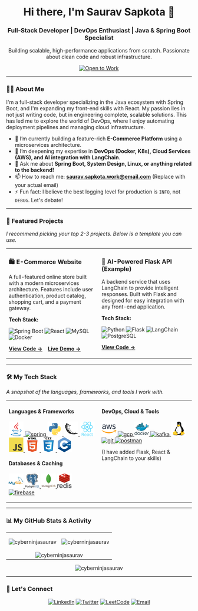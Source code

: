 <div align="center">
  <h1>Hi there, I'm Saurav Sapkota 👋</h1>
  <h3>Full-Stack Developer | DevOps Enthusiast | Java & Spring Boot Specialist</h3>
  <p>Building scalable, high-performance applications from scratch. Passionate about clean code and robust infrastructure.</p>
  <a href="https://www.linkedin.com/in/saurav-sapkota-0685a7234" target="_blank">
    <img src="https://img.shields.io/badge/Status-Open%20to%20Work-brightgreen?style=for-the-badge&logo=linkedin" alt="Open to Work"/>
  </a>
</div>

---

### 👨‍💻 About Me

I'm a full-stack developer specializing in the Java ecosystem with Spring Boot, and I'm expanding my front-end skills with React. My passion lies in not just writing code, but in engineering complete, scalable solutions. This has led me to explore the world of DevOps, where I enjoy automating deployment pipelines and managing cloud infrastructure.

- 🔭 I’m currently building a feature-rich **E-Commerce Platform** using a microservices architecture.
- 🌱 I’m deepening my expertise in **DevOps (Docker, K8s), Cloud Services (AWS), and AI integration with LangChain**.
- 💬 Ask me about **Spring Boot, System Design, Linux, or anything related to the backend!**
- 📫 How to reach me: **saurav.sapkota.work@email.com** (Replace with your actual email)
- ⚡ Fun fact: I believe the best logging level for production is `INFO`, not `DEBUG`. Let's debate!

---

### 🚀 Featured Projects

*I recommend picking your top 2-3 projects. Below is a template you can use.*

<table width="100%">
  <tr>
    <td width="50%" valign="top">
      <h3>🛍️ E-Commerce Website</h3>
      <p>A full-featured online store built with a modern microservices architecture. Features include user authentication, product catalog, shopping cart, and a payment gateway.</p>
      <p><strong>Tech Stack:</strong></p>
      <p>
        <img src="https://img.shields.io/badge/Spring_Boot-6DB33F?style=for-the-badge&logo=spring&logoColor=white" alt="Spring Boot"/>
        <img src="https://img.shields.io/badge/React-61DAFB?style=for-the-badge&logo=react&logoColor=black" alt="React"/>
        <img src="https://img.shields.io/badge/MySQL-4479A1?style=for-the-badge&logo=mysql&logoColor=white" alt="MySQL"/>
        <img src="https://img.shields.io/badge/Docker-2496ED?style=for-the-badge&logo=docker&logoColor=white" alt="Docker"/>
      </p>
      <p>
        <a href="[LINK_TO_YOUR_REPO]" target="_blank"><strong>View Code →</strong></a> &nbsp;&nbsp;
        <a href="[LINK_TO_LIVE_DEMO]" target="_blank"><strong>Live Demo →</strong></a>
      </p>
    </td>
    <td width="50%" valign="top">
      <h3>🤖 AI-Powered Flask API (Example)</h3>
      <p>A backend service that uses LangChain to provide intelligent responses. Built with Flask and designed for easy integration with any front-end application.</p>
       <p><strong>Tech Stack:</strong></p>
       <p>
        <img src="https://img.shields.io/badge/Python-3776AB?style=for-the-badge&logo=python&logoColor=white" alt="Python"/>
        <img src="https://img.shields.io/badge/Flask-000000?style=for-the-badge&logo=flask&logoColor=white" alt="Flask"/>
        <img src="https://img.shields.io/badge/LangChain-FFFFFF?style=for-the-badge" alt="LangChain"/>
        <img src="https://img.shields.io/badge/PostgreSQL-4169E1?style=for-the-badge&logo=postgresql&logoColor=white" alt="PostgreSQL"/>
      </p>
      <p>
        <a href="[LINK_TO_YOUR_REPO]" target="_blank"><strong>View Code →</strong></a>
      </p>
    </td>
  </tr>
</table>

---

### 🛠️ My Tech Stack

*A snapshot of the languages, frameworks, and tools I work with.*

<table>
  <tr>
    <td valign="top" width="50%">
      <h4>Languages & Frameworks</h4>
      <p align="left">
        <a href="https://www.java.com" target="_blank" rel="noreferrer"> <img src="https://raw.githubusercontent.com/devicons/devicon/master/icons/java/java-original.svg" alt="java" width="40" height="40"/> </a>
        <a href="https://spring.io/" target="_blank" rel="noreferrer"> <img src="https://www.vectorlogo.zone/logos/springio/springio-icon.svg" alt="spring" width="40" height="40"/> </a>
        <a href="https://www.python.org" target="_blank" rel="noreferrer"> <img src="https://raw.githubusercontent.com/devicons/devicon/master/icons/python/python-original.svg" alt="python" width="40" height="40"/> </a>
        <a href="https://flask.palletsprojects.com/" target="_blank" rel="noreferrer"> <img src="https://raw.githubusercontent.com/devicons/devicon/master/icons/flask/flask-original.svg" alt="flask" width="40" height="40"/> </a>
        <a href="https://reactjs.org/" target="_blank" rel="noreferrer"> <img src="https://raw.githubusercontent.com/devicons/devicon/master/icons/react/react-original-wordmark.svg" alt="react" width="40" height="40"/> </a>
        <a href="https://developer.mozilla.org/en-US/docs/Web/JavaScript" target="_blank" rel="noreferrer"> <img src="https://raw.githubusercontent.com/devicons/devicon/master/icons/javascript/javascript-original.svg" alt="javascript" width="40" height="40"/> </a>
        <a href="https://www.w3.org/html/" target="_blank" rel="noreferrer"> <img src="https://raw.githubusercontent.com/devicons/devicon/master/icons/html5/html5-original-wordmark.svg" alt="html5" width="40" height="40"/> </a>
        <a href="https://www.w3schools.com/css/" target="_blank" rel="noreferrer"> <img src="https://raw.githubusercontent.com/devicons/devicon/master/icons/css3/css3-original-wordmark.svg" alt="css3" width="40" height="40"/> </a>
        <a href="https://www.cplusplus.com/" target="_blank" rel="noreferrer"> <img src="https://raw.githubusercontent.com/devicons/devicon/master/icons/cplusplus/cplusplus-original.svg" alt="cplusplus" width="40" height="40"/> </a>
      </p>
      <h4>Databases & Caching</h4>
      <p align="left">
        <a href="https://www.mysql.com/" target="_blank" rel="noreferrer"> <img src="https://raw.githubusercontent.com/devicons/devicon/master/icons/mysql/mysql-original-wordmark.svg" alt="mysql" width="40" height="40"/> </a>
        <a href="https://www.postgresql.org" target="_blank" rel="noreferrer"> <img src="https://raw.githubusercontent.com/devicons/devicon/master/icons/postgresql/postgresql-original-wordmark.svg" alt="postgresql" width="40" height="40"/> </a>
        <a href="https://www.mongodb.com/" target="_blank" rel="noreferrer"> <img src="https://raw.githubusercontent.com/devicons/devicon/master/icons/mongodb/mongodb-original-wordmark.svg" alt="mongodb" width="40" height="40"/> </a>
        <a href="https://redis.io" target="_blank" rel="noreferrer"> <img src="https://raw.githubusercontent.com/devicons/devicon/master/icons/redis/redis-original-wordmark.svg" alt="redis" width="40" height="40"/> </a>
        <a href="https://firebase.google.com/" target="_blank" rel="noreferrer"> <img src="https://www.vectorlogo.zone/logos/firebase/firebase-icon.svg" alt="firebase" width="40" height="40"/> </a>
      </p>
    </td>
    <td valign="top" width="50%">
      <h4>DevOps, Cloud & Tools</h4>
      <p align="left">
        <a href="https://aws.amazon.com" target="_blank" rel="noreferrer"> <img src="https://raw.githubusercontent.com/devicons/devicon/master/icons/amazonwebservices/amazonwebservices-original-wordmark.svg" alt="aws" width="40" height="40"/> </a>
        <a href="https://cloud.google.com" target="_blank" rel="noreferrer"> <img src="https://www.vectorlogo.zone/logos/google_cloud/google_cloud-icon.svg" alt="gcp" width="40" height="40"/> </a>
        <a href="https://www.docker.com/" target="_blank" rel="noreferrer"> <img src="https://raw.githubusercontent.com/devicons/devicon/master/icons/docker/docker-original-wordmark.svg" alt="docker" width="40" height="40"/> </a>
        <a href="https://kafka.apache.org/" target="_blank" rel="noreferrer"> <img src="https://www.vectorlogo.zone/logos/apache_kafka/apache_kafka-icon.svg" alt="kafka" width="40" height="40"/> </a>
        <a href="https://www.linux.org/" target="_blank" rel="noreferrer"> <img src="https://raw.githubusercontent.com/devicons/devicon/master/icons/linux/linux-original.svg" alt="linux" width="40" height="40"/> </a>
        <a href="https://git-scm.com/" target="_blank" rel="noreferrer"> <img src="https://www.vectorlogo.zone/logos/git-scm/git-scm-icon.svg" alt="git" width="40" height="40"/> </a>
        <a href="https://postman.com" target="_blank" rel="noreferrer"> <img src="https://www.vectorlogo.zone/logos/getpostman/getpostman-icon.svg" alt="postman" width="40" height="40"/> </a>
        <p>(I have added Flask, React & LangChain to your skills)</p>
      </p>
    </td>
  </tr>
</table>

---

### 📊 My GitHub Stats & Activity

<table>
  <tr>
    <td width="50%" valign="top">
      <p align="center">
        <img src="https://github-readme-stats.vercel.app/api?username=cyberninjasaurav&show_icons=true&locale=en&theme=tokyonight" alt="cyberninjasaurav" />
      </p>
    </td>
    <td width="50%" valign="top">
      <p align="center">
        <img src="https://github-readme-stats.vercel.app/api/top-langs?username=cyberninjasaurav&show_icons=true&locale=en&layout=compact&theme=tokyonight" alt="cyberninjasaurav" />
      </p>
    </td>
  </tr>
  <tr>
    <td colspan="2" align="center">
      <img src="https://github-readme-streak-stats.herokuapp.com/?user=cyberninjasaurav&theme=tokyonight" alt="cyberninjasaurav" />
    </td>
  </tr>
</table>

<p align="center">
  <img src="https://komarev.com/ghpvc/?username=cyberninjasaurav&label=Profile%20views&color=0e75b6&style=flat-square" alt="cyberninjasaurav" />
</p>

---

### 🤝 Let's Connect

<p align="center">
  <a href="https://linkedin.com/in/saurav-sapkota-0685a7234" target="_blank"><img src="https://img.shields.io/badge/LinkedIn-%230077B5.svg?&style=for-the-badge&logo=linkedin&logoColor=white" alt="LinkedIn"></a>
  <a href="https://twitter.com/saurav3001n" target="_blank"><img src="https://img.shields.io/badge/Twitter-%231DA1F2.svg?&style=for-the-badge&logo=Twitter&logoColor=white" alt="Twitter"></a>
  <a href="https://www.leetcode.com/saurav3001n" target="_blank"><img src="https://img.shields.io/badge/LeetCode-000000?style=for-the-badge&logo=LeetCode&logoColor=#d16c06" alt="LeetCode"></a>
  <a href="mailto:saurav.sapkota.work@email.com"><img src="https://img.shields.io/badge/Email-D14836?style=for-the-badge&logo=gmail&logoColor=white" alt="Email"></a>
</p>
